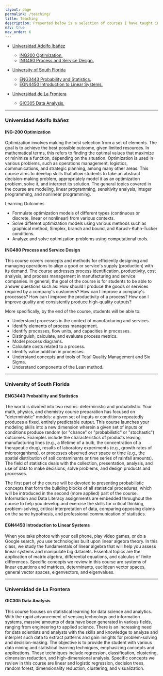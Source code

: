 ```yaml
---
layout: page
permalink: /teaching/
title: Teaching
description: Presented below is a selection of courses I have taught in recent years. For a comprehensive overview of additional courses and further details regarding my teaching experience, I invite you to consult my <a href='https://jorgeacunam.github.io/assets/pdf/CV_Jorge_Acuna_2024.pdf'class="link">CV</a>.
nav: true
nav_order: 6
---
```


* [Universidad Adolfo Ibáñez](#UAI)
  * [ING200 Optimization.](#optimization)
  * [ING480 Process and Service Design.](#process)


* [University of South Florida](#USF)
  * [ENG3443 Probability and Statistics.](#prob)
  * [EGN4450 Introduction to Linear Systems.](#linear)

  
* [Universidad de La Frontera](#UFRO)
  * [GIC305 Data Analysis.](#data)

---

### Universidad Adolfo Ibáñez <a id="UAI"></a>
#### ING-200 Optimization <a id="optimization"></a>
Optimization involves making the best selection from a set of elements. The goal is to achieve the best possible outcome, given limited resources. In mathematical terms, this refers to finding the optimal values that maximize or minimize a function, depending on the situation. Optimization is used in various problems, such as operations management, logistics, communications, and strategic planning, among many other areas. This course aims to develop skills that allow students to take an abstract decision-making problem, appropriately model it as an optimization problem, solve it, and interpret its solution. The general topics covered in the course are modeling, linear programming, sensitivity analysis, integer programming, and nonlinear programming.

Learning Outcomes

* Formulate optimization models of different types (continuous or discrete, linear or nonlinear) from various contexts.
* Solve different optimization models using various methods such as graphical method, Simplex, branch and bound, and Karush-Kuhn-Tucker conditions.
* Analyze and solve optimization problems using computational tools.</p>

#### ING480 Process and Service Design <a id="process"></a>
This course covers concepts and methods for efficiently designing and managing operations to align a good or service's supply (production) with its demand. The course addresses process identification, productivity,  cost analysis, and process management in manufacturing and service companies. In general, the goal of the course is for students to be able to answer questions such as: How should I produce the goods or services required by a company's customers? How can I improve a company's processes? How can I improve the productivity of a process? How can I improve quality and consistently produce high-quality outputs?

More specifically, by the end of the course, students will be able to:
* Understand processes in the context of manufacturing and services.
* Identify elements of process management.
* Identify processes, flow units, and capacities in processes.
* Distinguish, calculate, and evaluate process metrics.
* Model process diagrams.
* Calculate costs related to a process.
* Identify value addition in processes.
* Understand concepts and tools of Total Quality Management and Six Sigma.
* Understand components of the Lean method.

---

### University of South Florida <a id="USF"></a>
#### ENG3443 Probability and Statistics <a id="prob"></a>
The world is divided into two realms: deterministic and probabilistic. Your math, physics, and chemistry course preparation has focused on "deterministic" models: a given set of inputs or conditions repeatedly produces a fixed, entirely predictable output. This course launches your modeling skills into a new dimension wherein a given set of inputs or conditions produce random (or "chance" or "probabilistic" or "stochastic") outcomes. Examples include the characteristics of products leaving manufacturing lines (e.g., a lifetime of a bulb, the concentration of a therapeutic drug), results of laboratory experiments (e.g., growth rates of microorganisms), or processes observed over space or time (e.g., the spatial distribution of soil contaminants or time series of rainfall amounts). The field of statistics deals with the collection, presentation, analysis, and use of data to make decisions, solve problems, and design products and processes.

The first part of the course will be devoted to presenting probabilistic concepts that form the building blocks of all statistical procedures, which will be introduced in the second (more applied) part of the course. Information and Data Literacy assignments are embedded throughout the course to help you develop and exercise the skills for critical thinking, problem-solving, critical interpretation of data, comparing opposing claims on the same hypothesis, and professional communication of statistics.

#### EGN4450 Introduction to Linear Systems <a id="linear"></a>
When you take photos with your cell phone, play video games, or do a Google search, you use technologies built upon linear algebra theory. In this class, we study the fundamentals of linear algebra that will help you assess linear systems and manipulate big datasets. Essential topics are the application of matrix algebra, differential equations, and calculus of finite differences. Specific concepts we review in this course are systems of linear equations and matrices, determinants, euclidean vector spaces, general vector spaces, eigenvectors, and eigenvalues. 

---

### Universidad de La Frontera <a id="UFRO"></a>
#### GIC305 Data Analysis <a id="data"></a>
This course focuses on statistical learning for data science and analytics. With the rapid advancement of sensing technology and information systems, massive amounts of data have been generated in various fields, ranging from engineering to applied science. There is an increasing need for data scientists and analysts with the skills and knowledge to analyze and interpret such data to extract patterns and gain insights for problem-solving and decision-making. The objective is to provide the student with various data mining and statistical learning techniques, emphasizing concepts and applications. These techniques include regression, classification, clustering, dimension reduction, and high-dimensional analysis. Specific concepts we review in this course are linear and logistic regression, decision trees, random forest, dimensionality reduction, clustering, and visualization. 
